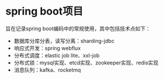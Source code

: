 # spring boot项目

旨在记录spring boot编码中的常规使用，其中包括技术点如下：

- 数据库分库分表，读写分离：sharding-jdbc
- 响应式开发：spring webflux
- 分布式调度：elastic job lite、xxl-job
- 分布式锁：mysql实现、etcd实现、zookeeper实现、redis实现
- 消息队列：kafka、rocketmq